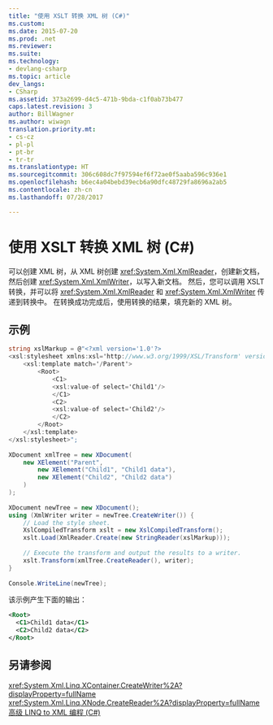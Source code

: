 ```yaml
---
title: "使用 XSLT 转换 XML 树 (C#)"
ms.custom: 
ms.date: 2015-07-20
ms.prod: .net
ms.reviewer: 
ms.suite: 
ms.technology:
- devlang-csharp
ms.topic: article
dev_langs:
- CSharp
ms.assetid: 373a2699-d4c5-471b-9bda-c1f0ab73b477
caps.latest.revision: 3
author: BillWagner
ms.author: wiwagn
translation.priority.mt:
- cs-cz
- pl-pl
- pt-br
- tr-tr
ms.translationtype: HT
ms.sourcegitcommit: 306c608dc7f97594ef6f72ae0f5aaba596c936e1
ms.openlocfilehash: b6ec4a04bebd39ecb6a90dfc48729fa8696a2ab5
ms.contentlocale: zh-cn
ms.lasthandoff: 07/28/2017

---
```

# <a name="using-xslt-to-transform-an-xml-tree-c"></a>使用 XSLT 转换 XML 树 (C#)
可以创建 XML 树，从 XML 树创建 <xref:System.Xml.XmlReader>，创建新文档，然后创建 <xref:System.Xml.XmlWriter>，以写入新文档。 然后，您可以调用 XSLT 转换，并可以将 <xref:System.Xml.XmlReader> 和 <xref:System.Xml.XmlWriter> 传递到转换中。 在转换成功完成后，使用转换的结果，填充新的 XML 树。  
  
## <a name="example"></a>示例  
  
```csharp  
string xslMarkup = @"<?xml version='1.0'?>  
<xsl:stylesheet xmlns:xsl='http://www.w3.org/1999/XSL/Transform' version='1.0'>  
    <xsl:template match='/Parent'>  
        <Root>  
            <C1>  
            <xsl:value-of select='Child1'/>  
            </C1>  
            <C2>  
            <xsl:value-of select='Child2'/>  
            </C2>  
        </Root>  
    </xsl:template>  
</xsl:stylesheet>";  
  
XDocument xmlTree = new XDocument(  
    new XElement("Parent",  
        new XElement("Child1", "Child1 data"),  
        new XElement("Child2", "Child2 data")  
    )  
);  
  
XDocument newTree = new XDocument();  
using (XmlWriter writer = newTree.CreateWriter()) {  
    // Load the style sheet.  
    XslCompiledTransform xslt = new XslCompiledTransform();  
    xslt.Load(XmlReader.Create(new StringReader(xslMarkup)));  
  
    // Execute the transform and output the results to a writer.  
    xslt.Transform(xmlTree.CreateReader(), writer);  
}  
  
Console.WriteLine(newTree);  
```  
  
 该示例产生下面的输出：  
  
```xml  
<Root>  
  <C1>Child1 data</C1>  
  <C2>Child2 data</C2>  
</Root>  
```  
  
## <a name="see-also"></a>另请参阅  
 <xref:System.Xml.Linq.XContainer.CreateWriter%2A?displayProperty=fullName>   
 <xref:System.Xml.Linq.XNode.CreateReader%2A?displayProperty=fullName>   
 [高级 LINQ to XML 编程 (C#)](../../../../csharp/programming-guide/concepts/linq/advanced-linq-to-xml-programming.md)

